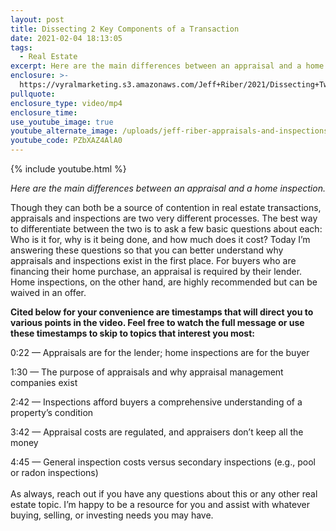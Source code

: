 ```yaml
---
layout: post
title: Dissecting 2 Key Components of a Transaction
date: 2021-02-04 18:13:05
tags:
  - Real Estate
excerpt: Here are the main differences between an appraisal and a home inspection.
enclosure: >-
  https://vyralmarketing.s3.amazonaws.com/Jeff+Riber/2021/Dissecting+Two+Key+Components+of+a+Transaction.mp4
pullquote:
enclosure_type: video/mp4
enclosure_time:
use_youtube_image: true
youtube_alternate_image: /uploads/jeff-riber-appraisals-and-inspections-yt.jpg
youtube_code: PZbXAZ4AlA0
---
```


{% include youtube.html %}

<p style="text-align: center;"><em>Here are the main differences between an appraisal and a home inspection.</em></p>

Though they can both be a source of contention in real estate transactions, appraisals and inspections are two very different processes. The best way to differentiate between the two is to ask a few basic questions about each: Who is it for, why is it being done, and how much does it cost? Today I’m answering these questions so that you can better understand why appraisals and inspections exist in the first place. For buyers who are financing their home purchase, an appraisal is required by their lender. Home inspections, on the other hand, are highly recommended but can be waived in an offer.

**Cited below for your convenience are timestamps that will direct you to various points in the video. Feel free to watch the full message or use these timestamps to skip to topics that interest you most:&nbsp;**

0:22 — Appraisals are for the lender; home inspections are for the buyer&nbsp;

1:30 — The purpose of appraisals and why appraisal management companies exist&nbsp;

2:42 — Inspections afford buyers a comprehensive understanding of a property’s condition&nbsp;

3:42 — Appraisal costs are regulated, and appraisers don’t keep all the money&nbsp;

4:45 — General inspection costs versus secondary inspections (e.g., pool or radon inspections)<br>&nbsp;<br>As always, reach out if you have any questions about this or any other real estate topic. I’m happy to be a resource for you and assist with whatever buying, selling, or investing needs you may have.
